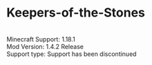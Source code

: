 # Keepers-of-the-Stones
<br>Minecraft Support: 1.18.1
<br>Mod Version: 1.4.2 Release
<br>Support type: Support has been discontinued
